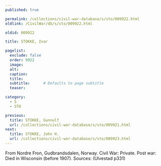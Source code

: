```yaml
---
published: true

permalink: /collections/civil-war-database/s/sto/009922.html
oldlink: /CivilWar/db/s/sto/009922.html

oldid: 009922

title: STOKKE, Ivar

pagelist:
  exclude: false
  order: 9922
  image: 
  alt:
  caption:
  title:
  subtitle:      # Defaults to page subtitle
  teaser:

category: 
  - S 
  - STO

previous:
  title: STOKKE, Gunnulf
  url: /collections/civil-war-database/s/sto/009921.html  
next:
  title: STOKKE, John H.
  url: /collections/civil-war-database/s/sto/009923.html   
---
```

From Nordre Fron, Gudbrandsdalen, Norway. Civil War: Private. Post war: Died in Wisconsin (before 1907). Sources: (Ulvestad p331)